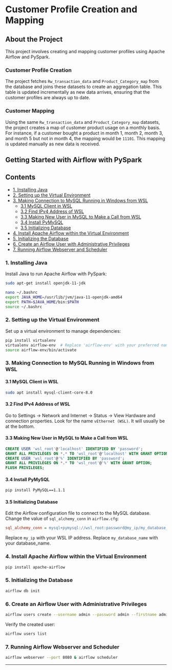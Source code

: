 # Customer Profile Creation and Mapping

## About the Project

This project involves creating and mapping customer profiles using Apache Airflow and PySpark.

### Customer Profile Creation

The project fetches `Rw_transaction_data` and `Product_Category_map` from the database and joins these datasets to create an aggregation table. This table is updated incrementally as new data arrives, ensuring that the customer profiles are always up to date.

### Customer Mapping

Using the same `Rw_transaction_data` and `Product_Category_map` datasets, the project creates a map of customer product usage on a monthly basis. For instance, if a customer bought a product in month 1, month 2, month 3, and month 5 but not in month 4, the mapping would be `11101`. This mapping is updated manually as new data is received.

## Getting Started with Airflow with PySpark

## Contents

- [1. Installing Java](#1-installing-java)
- [2. Setting up the Virtual Environment](#2-setting-up-the-virtual-environment)
- [3. Making Connection to MySQL Running in Windows from WSL](#3-making-connection-to-mysql-running-in-windows-from-wsl)
    - [3.1 MySQL Client in WSL](#31-mysql-client-in-wsl)
    - [3.2 Find IPv4 Address of WSL](#32-find-ipv4-address-of-wsl)
    - [3.3 Making New User in MySQL to Make a Call from WSL](#33-making-new-user-in-mysql-to-make-a-call-from-wsl)
    - [3.4 Install PyMySQL](#34-install-pymysql)
    - [3.5 Initializing Database](#35-initializing-database)
- [4. Install Apache Airflow within the Virtual Environment](#4-install-apache-airflow-within-the-virtual-environment)
- [5. Initializing the Database](#5-initializing-the-database)
- [6. Create an Airflow User with Administrative Privileges](#6-create-an-airflow-user-with-administrative-privileges)
- [7. Running Airflow Webserver and Scheduler](#7-running-airflow-webserver-and-scheduler)

### 1. Installing Java

Install Java to run Apache Airflow with PySpark:

```sh
sudo apt-get install openjdk-11-jdk

nano ~/.bashrc
export JAVA_HOME=/usr/lib/jvm/java-11-openjdk-amd64
export PATH=$JAVA_HOME/bin:$PATH
source ~/.bashrc
```

### 2. Setting up the Virtual Environment

Set up a virtual environment to manage dependencies:

```sh
pip install virtualenv
virtualenv airflow-env  # Replace 'airflow-env' with your preferred name for the virtual environment
source airflow-env/bin/activate
```

### 3. Making Connection to MySQL Running in Windows from WSL

#### 3.1 MySQL Client in WSL

```sh
sudo apt install mysql-client-core-8.0
```

#### 3.2 Find IPv4 Address of WSL

Go to Settings -> Network and Internet -> Status -> View Hardware and connection properties. Look for the name `vEthernet (WSL)`. It will usually be at the bottom.

#### 3.3 Making New User in MySQL to Make a Call from WSL

```sql
CREATE USER 'wsl_root'@'localhost' IDENTIFIED BY 'password';
GRANT ALL PRIVILEGES ON *.* TO 'wsl_root'@'localhost' WITH GRANT OPTION;
CREATE USER 'wsl_root'@'%' IDENTIFIED BY 'password';
GRANT ALL PRIVILEGES ON *.* TO 'wsl_root'@'%' WITH GRANT OPTION;
FLUSH PRIVILEGES;
```

#### 3.4 Install PyMySQL

```sh
pip install PyMySQL==1.1.1
```

#### 3.5 Initializing Database

Edit the Airflow configuration file to connect to the MySQL database. Change the value of `sql_alchemy_conn` in `airflow.cfg`:

```cfg
sql_alchemy_conn = mysql+pymysql://wsl_root:password@my_ip/my_database_name
```

Replace `my_ip` with your WSL IP address.
Replace `my_database_name` with your database_name.

### 4. Install Apache Airflow within the Virtual Environment

```sh
pip install apache-airflow
```

### 5. Initializing the Database

```sh
airflow db init
```

### 6. Create an Airflow User with Administrative Privileges

```sh
airflow users create --username admin --password admin --firstname admin --lastname admin --role Admin --email admin@email.com
```

Verify the created user:

```sh
airflow users list
```

### 7. Running Airflow Webserver and Scheduler

```sh
airflow webserver --port 8080 & airflow scheduler
```

---
